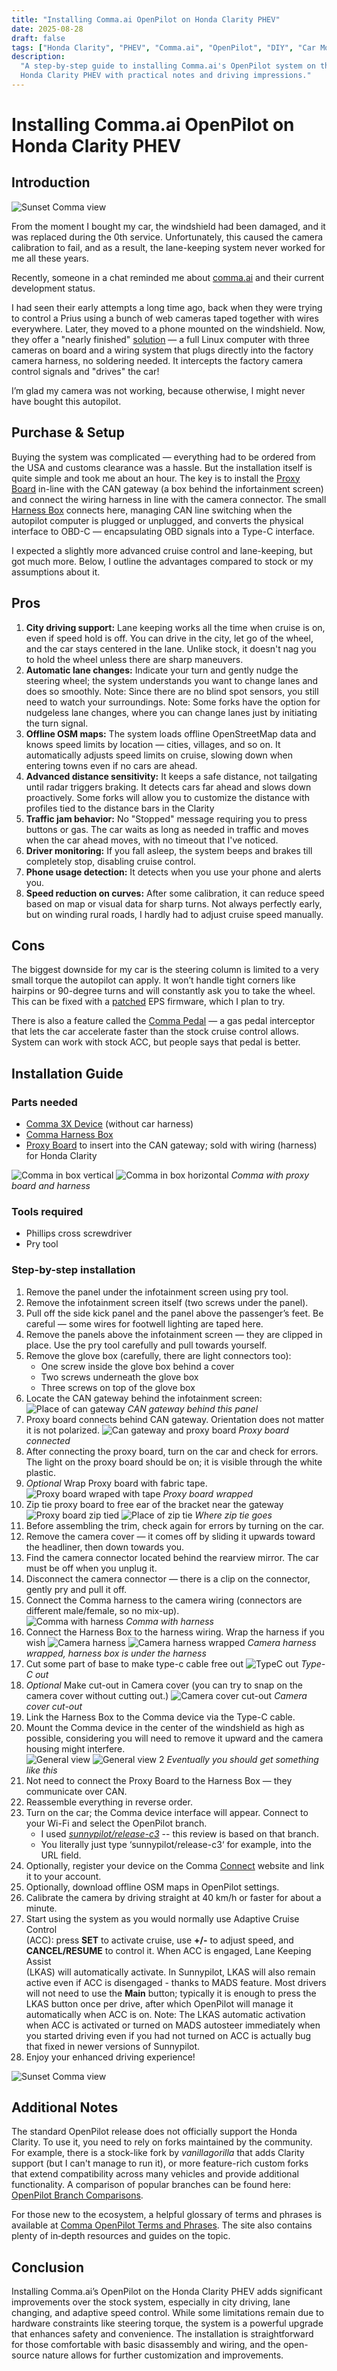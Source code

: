 ```yaml
---
title: "Installing Comma.ai OpenPilot on Honda Clarity PHEV"
date: 2025-08-28
draft: false
tags: ["Honda Clarity", "PHEV", "Comma.ai", "OpenPilot", "DIY", "Car Mods"]
description:
  "A step-by-step guide to installing Comma.ai's OpenPilot system on the \
  Honda Clarity PHEV with practical notes and driving impressions."
---
```


# Installing Comma.ai OpenPilot on Honda Clarity PHEV

## Introduction

![Sunset Comma view](/blog/comma/resources/IMG_3878_wide.jpg)

From the moment I bought my car, the windshield had been damaged, and it was
replaced during the 0th service. Unfortunately, this caused the camera calibration
to fail, and as a result, the lane-keeping system never worked for me all these years.

Recently, someone in a chat reminded me about
[comma.ai](https://comma.ai/) and their current development status.

I had seen their early attempts a long time ago, back when they were trying to
control a Prius using a bunch of web cameras taped together with wires everywhere.
Later, they moved to a phone mounted on the windshield. Now, they offer a
"nearly finished" [solution](https://comma.ai/shop/comma-3x) — a full Linux
computer with three cameras on board and a wiring system that plugs directly
into the factory camera harness, no soldering needed. It intercepts the factory
camera control signals and "drives" the car!

I’m glad my camera was not working, because otherwise, I might never have bought
this autopilot.

## Purchase & Setup

Buying the system was complicated — everything had to be ordered from the USA and
customs clearance was a hassle. But the installation itself is quite simple and
took me about an hour.
The key is to install the
[Proxy Board](https://shop.retropilot.org/product/honda-clarity-proxy-board-kit/)
in-line with the CAN gateway (a box behind the infortainment screen) and connect
the wiring harness in line with the camera connector. The small
[Harness Box](https://comma.ai/shop/harness-box) connects here, managing CAN line
switching when the autopilot computer is plugged or unplugged, and converts the
physical interface to OBD-C — encapsulating OBD signals into a Type-C interface.

I expected a slightly more advanced cruise control and lane-keeping, but got much
more. Below, I outline the advantages compared to stock or my assumptions about it.

## Pros

1. **City driving support:** Lane keeping works all the time when cruise is on,
   even if speed hold is off. You can drive in the city, let go of the wheel, and
   the car stays centered in the lane. Unlike stock, it doesn't nag you to hold
   the wheel unless there are sharp maneuvers.
2. **Automatic lane changes:** Indicate your turn and gently nudge the steering
   wheel; the system understands you want to change lanes and does so smoothly.
   Note: Since there are no blind spot sensors, you still need to watch your
   surroundings.
   Note: Some forks have the option for nudgeless lane changes, where you can
   change lanes just by initiating the turn signal.
3. **Offline OSM maps:** The system loads offline OpenStreetMap data and knows
   speed limits by location — cities, villages, and so on. It automatically
   adjusts speed limits on cruise, slowing down when entering towns even if no
   cars are ahead.
4. **Advanced distance sensitivity:** It keeps a safe distance, not tailgating
   until radar triggers braking. It detects cars far ahead and slows down
   proactively. Some forks will allow you to customize the distance with profiles
   tied to the distance bars in the Clarity
5. **Traffic jam behavior:** No "Stopped" message requiring you to press buttons
   or gas. The car waits as long as needed in traffic and moves when the car ahead
   moves, with no timeout that I've noticed.
6. **Driver monitoring:** If you fall asleep, the system beeps and brakes till
   completely stop, disabling cruise control.
7. **Phone usage detection:** It detects when you use your phone and alerts you.
8. **Speed reduction on curves:** After some calibration, it can reduce speed
   based on map or visual data for sharp turns. Not always perfectly early, but on
   winding rural roads, I hardly had to adjust cruise speed manually.

## Cons

The biggest downside for my car is the steering column is limited to a very small
torque the autopilot can apply. It won’t handle tight corners like hairpins or
90-degree turns and will constantly ask you to take the wheel. This can be fixed
with a [patched](https://wirelessnet2.medium.com/eps-fw-modifications-for-the-honda-clarity-39990-trw-a020-beta-373b3e7ba528)
EPS firmware, which I plan to try.

There is also a feature called the
[Comma Pedal](https://www.etsy.com/de-en/listing/952895642/openpilot-comma-pedal-toyota-honda-gm-vw?ls=s&ga_order=most_relevant&ga_search_type=all&ga_view_type=gallery&ga_search_query=beartech+honda+pedal&ref=sr_gallery-1-9&nob=1&content_source=6d0515b4-a6f2-4555-b42f-53c31f66a636%253Acbee4559f0abd99bdc3b20ad887711154c52014f&organic_search_click=1&logging_key=6d0515b4-a6f2-4555-b42f-53c31f66a636%3Acbee4559f0abd99bdc3b20ad887711154c52014f&variation0=4797921102)
— a gas pedal interceptor that lets the car accelerate faster than the stock
cruise control allows. System can work with stock ACC, but people says that pedal
is better.

## Installation Guide

### Parts needed

- [Comma 3X Device](https://comma.ai/shop/comma-3x) (without car harness)
- [Comma Harness Box](https://comma.ai/shop/harness-box)
- [Proxy Board](https://shop.retropilot.org/product/honda-clarity-proxy-board-kit/)
  to insert into the CAN gateway; sold with wiring (harness) for Honda Clarity

![Comma in box vertical](/blog/comma/resources/IMG_3846.jpeg)
![Comma in box horizontal](/blog/comma/resources/IMG_3847.jpeg)
_Comma with proxy board and harness_

### Tools required

- Phillips cross screwdriver
- Pry tool

### Step-by-step installation

1. Remove the panel under the infotainment screen using pry tool.
2. Remove the infotainment screen itself (two screws under the panel).
3. Pull off the side kick panel and the panel above the passenger’s feet. Be
   careful — some wires for footwell lighting are taped here.
4. Remove the panels above the infotainment screen — they are clipped in place.
   Use the pry tool carefully and pull towards yourself.
5. Remove the glove box (carefully, there are light connectors too):
   - One screw inside the glove box behind a cover
   - Two screws underneath the glove box
   - Three screws on top of the glove box
6. Locate the CAN gateway behind the infotainment screen:
   ![Place of can gateway](/blog/comma/resources/IMG_3853.jpeg)
   _CAN gateway behind this panel_
7. Proxy board connects behind CAN gateway. Orientation does not matter it is
   not polarized.
   ![Can gateway and proxy board](/blog/comma/resources/IMG_3852.jpeg)
   _Proxy board connected_
8. After connecting the proxy board, turn on the car and check for errors.
   The light on the proxy board should be on; it is visible through the white plastic.
9. _Optional_ Wrap Proxy board with fabric tape.
   ![Proxy board wraped with tape](/blog/comma/resources/IMG_3855.jpeg)
   _Proxy board wrapped_
10. Zip tie proxy board to free ear of the bracket near the gateway
    ![Proxy board zip tied](/blog/comma/resources/IMG_3856.jpeg)
    ![Place of zip tie](/blog/comma/resources/IMG_3857.jpeg)
    _Where zip tie goes_
11. Before assembling the trim, check again for errors by turning on the car.
12. Remove the camera cover — it comes off by sliding it upwards toward the
    headliner, then down towards you.
13. Find the camera connector located behind the rearview mirror. The car must
    be off when you unplug it.
14. Disconnect the camera connector — there is a clip on the connector, gently
    pry and pull it off.
15. Connect the Comma harness to the camera wiring (connectors are different
    male/female, so no mix-up).  
    ![Comma with harness](/blog/comma/resources/IMG_3851.jpeg)
    _Comma with harness_
16. Connect the Harness Box to the harness wiring. Wrap the harness if you wish
    ![Camera harness](/blog/comma/resources/IMG_3867.jpeg)
    ![Camera harness wrapped](/blog/comma/resources/IMG_3868.jpeg)
    _Camera harness wrapped, harness box is under the harness_
17. Cut some part of base to make type-c cable free out
    ![TypeC out](/blog/comma/resources/IMG_3869.jpeg)
    _Type-C out_
18. _Optional_ Make cut-out in Camera cover (you can try to snap on the camera
    cover without cutting out.)
    ![Camera cover cut-out](/blog/comma/resources/IMG_3870.jpeg)
    _Camera cover cut-out_
19. Link the Harness Box to the Comma device via the Type-C cable.
20. Mount the Comma device in the center of the windshield as high as possible,
    considering you will need to remove it upward and the camera housing might
    interfere.  
    ![General view](/blog/comma/resources/IMG_3872.jpeg)
    ![General view 2](/blog/comma/resources/IMG_3873.jpeg)
    _Eventually you should get something like this_
21. Not need to connect the Proxy Board to the Harness Box — they communicate
    over CAN.
22. Reassemble everything in reverse order.
23. Turn on the car; the Comma device interface will appear. Connect to your
    Wi-Fi and select the OpenPilot branch.
    - I used _[sunnypilot/release-c3](https://github.com/sunnypilot/sunnypilot/tree/release-c3)_
      -- this review is based on that branch.
    - You literally just type ‘sunnypilot/release-c3‘ for example, into the
      URL field.
24. Optionally, register your device on the Comma [Connect](https://connect.comma.ai)
    website and link it to your account.
25. Optionally, download offline OSM maps in OpenPilot settings.
26. Calibrate the camera by driving straight at 40 km/h or faster for about a
    minute.
27. Start using the system as you would normally use Adaptive Cruise Control  
    (ACC): press **SET** to activate cruise, use **+/-** to adjust speed, and  
    **CANCEL/RESUME** to control it. When ACC is engaged, Lane Keeping Assist  
    (LKAS) will automatically activate. In Sunnypilot, LKAS will also remain  
    active even if ACC is disengaged - thanks to MADS feature. Most drivers will
    not need to use the **Main** button; typically it is enough to press the
    LKAS button once per drive, after which OpenPilot will manage it
    automatically when ACC is on.
    Note: The LKAS automatic activation when ACC is activated or turned on
    MADS autosteer immediately when you started driving even if you had
    not turned on ACC is actually bug that fixed in newer versions of Sunnypilot.
28. Enjoy your enhanced driving experience!

![Sunset Comma view](/blog/comma/resources/IMG_3878.jpeg)

## Additional Notes

The standard OpenPilot release does not officially support the Honda Clarity. To
use it, you need to rely on forks maintained by the community. For example, there
is a stock-like fork by _vanillagorilla_ that adds Clarity support (but I can't
manage to run it), or more feature-rich custom forks that extend compatibility
across many vehicles and provide additional functionality.
A comparison of popular branches can be found
here: [OpenPilot Branch Comparisons](https://bderkhan.com/openpilot-branch-comparisons/).

For those new to the ecosystem, a helpful glossary of terms and phrases is
available at [Comma OpenPilot Terms and Phrases](https://bderkhan.com/comma-openpilot-terms-and-phrases/).
The site also contains plenty of in‑depth resources and guides on the topic.

## Conclusion

Installing Comma.ai’s OpenPilot on the Honda Clarity PHEV adds significant
improvements over the stock system, especially in city driving, lane changing,
and adaptive speed control. While some limitations remain due to hardware
constraints like steering torque, the system is a powerful upgrade that enhances
safety and convenience. The installation is straightforward for those
comfortable with basic disassembly and wiring, and the open-source nature allows
for further customization and improvements.
